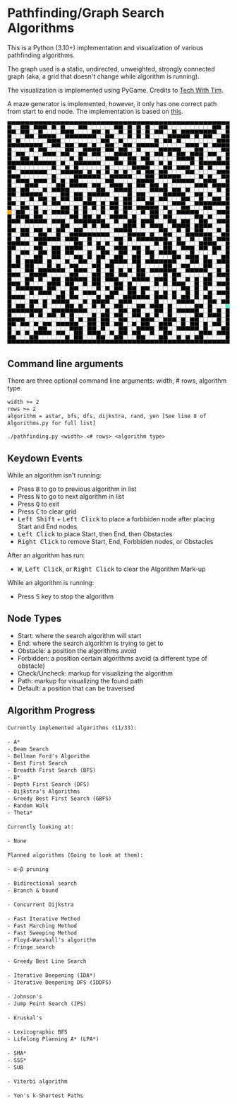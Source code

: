 # Pathfinding/Graph Search Algorithms

This is a Python (3.10+) implementation and visualization of various pathfinding algorithms.

The graph used is a static, undirected, unweighted, strongly connected graph (aka, a grid that doesn't change while algorithm is running).

The visualization is implemented using PyGame. Credits to [Tech With Tim](https://www.youtube.com/watch?v=JtiK0DOeI4A).

A maze generator is implemented, however, it only has one correct path from start to end node. The implementation is based on [this](https://github.com/OrWestSide/python-scripts/blob/master/maze.py).

![A* + Maze](./resources/astar_maze.gif)

## Command line arguments

There are three optional command line arguments: width, # rows, algorithm type.

```
width >= 2
rows >= 2
algorithm = astar, bfs, dfs, dijkstra, rand, yen [See line 8 of Algorithms.py for full list]
```

```
./pathfinding.py <width> <# rows> <algorithm type>
```

## Keydown Events

While an algorithm isn't running:

- Press <kbd>B</kbd> to go to previous algorithm in list
- Press <kbd>N</kbd> to go to next algorithm in list
- Press <kbd>Q</kbd> to exit
- Press <kbd>C</kbd> to clear grid
- <kbd>Left Shift</kbd> + <kbd>Left Click</kbd> to place a forbbiden node after placing Start and End nodes
- <kbd>Left Click</kbd> to place Start, then End, then Obstacles
- <kbd>Right Click</kbd> to remove Start, End, Forbbiden nodes, or Obstacles

After an algorithm has run:

- <kbd>W</kbd>, <kbd>Left Click</kbd>, or <kbd>Right Click</kbd> to clear the Algorithm Mark-up

While an algorithm is running:
- Press <kbd>S</kbd> key to stop the algorithm

## Node Types

- Start: where the search algorithm will start
- End: where the search algorithm is trying to get to
- Obstacle: a position the algorithms avoid
- Forbidden: a position certain algorithms avoid (a different type of obstacle)
- Check/Uncheck: markup for visualizing the algorithm
- Path: markup for visualizing the found path
- Default: a position that can be traversed

## Algorithm Progress

```
Currently implemented algorithms (11/33):

- A*
- Beam Search
- Bellman Ford's Algorithm
- Best First Search
- Breadth First Search (BFS)
- B*
- Depth First Search (DFS)
- Dijkstra's Algorithms
- Greedy Best First Search (GBFS)
- Random Walk
- Theta*

Currently looking at:

- None

Planned algorithms (Going to look at them):

- α–β pruning

- Bidirectional search
- Branch & bound

- Concurrent Dijkstra

- Fast Iterative Method
- Fast Marching Method
- Fast Sweeping Method
- Floyd-Warshall's algorithm
- Fringe search

- Greedy Best Line Search

- Iterative Deepening (IDA*)
- Iterative Deepening DFS (IDDFS)

- Johnson's
- Jump Point Search (JPS)

- Kruskal's

- Lexicographic BFS
- Lifelong Planning A* (LPA*)

- SMA*
- SSS*
- SUB

- Viterbi algorithm

- Yen's k-Shortest Paths
```
